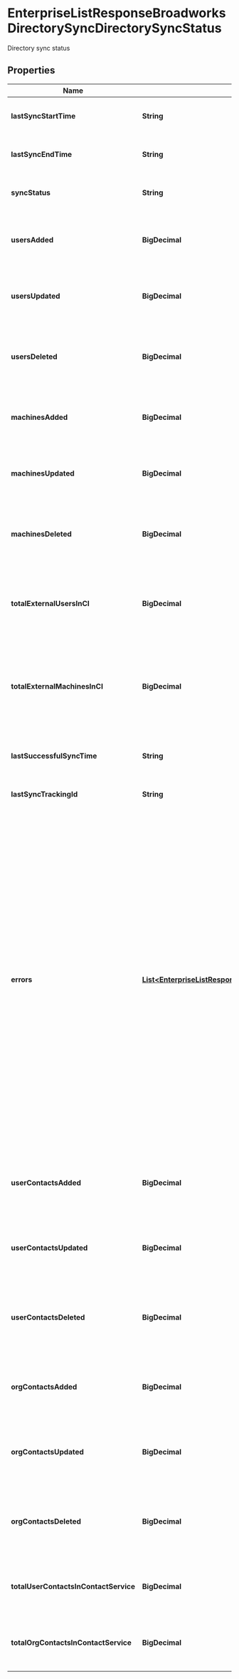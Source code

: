 <!--  Copyright 2025 Cisco Systems Inc.

Permission is hereby granted, free of charge, to any person obtaining a copy
of this software and associated documentation files (the "Software"), to deal
in the Software without restriction, including without limitation the rights
to use, copy, modify, merge, publish, distribute, sublicense, and/or sell
copies of the Software, and to permit persons to whom the Software is
furnished to do so, subject to the following conditions:

The above copyright notice and this permission notice shall be included in
all copies or substantial portions of the Software.

THE SOFTWARE IS PROVIDED "AS IS", WITHOUT WARRANTY OF ANY KIND, EXPRESS OR
IMPLIED, INCLUDING BUT NOT LIMITED TO THE WARRANTIES OF MERCHANTABILITY,
FITNESS FOR A PARTICULAR PURPOSE AND NONINFRINGEMENT. IN NO EVENT SHALL THE
AUTHORS OR COPYRIGHT HOLDERS BE LIABLE FOR ANY CLAIM, DAMAGES OR OTHER
LIABILITY, WHETHER IN AN ACTION OF CONTRACT, TORT OR OTHERWISE, ARISING FROM,
OUT OF OR IN CONNECTION WITH THE SOFTWARE OR THE USE OR OTHER DEALINGS IN
THE SOFTWARE.-->


# EnterpriseListResponseBroadworksDirectorySyncDirectorySyncStatus

Directory sync status

## Properties

| Name | Type | Description | Notes |
|------------ | ------------- | ------------- | -------------|
|**lastSyncStartTime** | **String** | The start date and time of the last sync. |  [optional] |
|**lastSyncEndTime** | **String** | The end date and time of the last sync. |  [optional] |
|**syncStatus** | **String** | The sync status of the enterprise. |  [optional] |
|**usersAdded** | **BigDecimal** | The number of users added to Common Identity (CI) in this sync. |  [optional] |
|**usersUpdated** | **BigDecimal** | The number of users updated in Common Identity (CI) in this sync. |  [optional] |
|**usersDeleted** | **BigDecimal** | The number of users deleted from Common Identity (CI) in this sync. |  [optional] |
|**machinesAdded** | **BigDecimal** | The number of machines added to Common Identity (CI) in this sync. |  [optional] |
|**machinesUpdated** | **BigDecimal** | The number of machines updated in Common Identity (CI) in this sync. |  [optional] |
|**machinesDeleted** | **BigDecimal** | The number of machines deleted from Common Identity (CI) in this sync. |  [optional] |
|**totalExternalUsersInCI** | **BigDecimal** | The number of total external users that have been added to CI across all syncs. |  [optional] |
|**totalExternalMachinesInCI** | **BigDecimal** | The number of total external machines that have been added to Common Identity (CI) across all syncs. |  [optional] |
|**lastSuccessfulSyncTime** | **String** | The date and time of the last successful sync. |  [optional] |
|**lastSyncTrackingId** | **String** | Unique tracking identifier. |  [optional] |
|**errors** | [**List&lt;EnterpriseListResponseBroadworksDirectorySyncDirectorySyncStatusErrorsInner&gt;**](EnterpriseListResponseBroadworksDirectorySyncDirectorySyncStatusErrorsInner.md) | List of errors that occurred during that last attempt to sync this BroadWorks enterprise. This list captures errors that occurred during *directory sync* of the BroadWorks enterprise, *after* the API has been accepted and 200 OK response returned. Any errors that occur during initial API request validation will be captured directly in error response with appropriate HTTP status code. |  [optional] |
|**userContactsAdded** | **BigDecimal** | The number of user contacts added to Contact service in this sync. |  [optional] |
|**userContactsUpdated** | **BigDecimal** | The number of user contacts updated in Contact service in this sync. |  [optional] |
|**userContactsDeleted** | **BigDecimal** | The number of user contacts deleted from Contact service in this sync. |  [optional] |
|**orgContactsAdded** | **BigDecimal** | The number of org contacts added to Contact service in this sync. |  [optional] |
|**orgContactsUpdated** | **BigDecimal** | The number of org contacts updated in Contact service in this sync. |  [optional] |
|**orgContactsDeleted** | **BigDecimal** | The number of org contacts deleted from Contact service in this sync. |  [optional] |
|**totalUserContactsInContactService** | **BigDecimal** | The total number of user contacts in Contact service. |  [optional] |
|**totalOrgContactsInContactService** | **BigDecimal** | The total number of org contacts in Contact service. |  [optional] |



